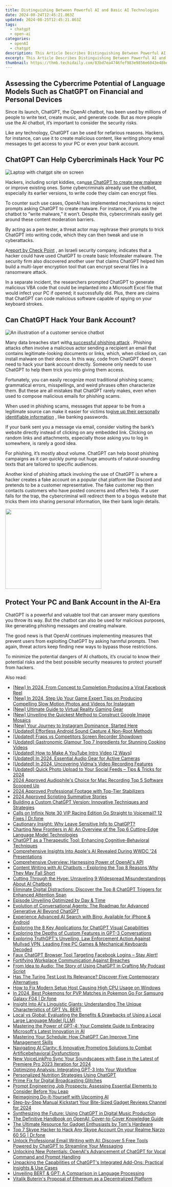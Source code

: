 ```yaml
---
title: Distinguishing Between Powerful AI and Basic AI Technologies
date: 2024-08-24T12:45:21.863Z
updated: 2024-08-25T12:45:21.863Z
tags:
  - chatgpt
  - open-ai
categories:
  - openAI
  - chatgpt
description: This Article Describes Distinguishing Between Powerful AI and Basic AI Technologies
excerpt: This Article Describes Distinguishing Between Powerful AI and Basic AI Technologies
thumbnail: https://thmb.techidaily.com/83bd7ea4746fef983e9856e6043e48be8dfdd87c4406254504ec111012f48674.jpg
---
```


## Assessing the Cybercrime Potential of Language Models Such as ChatGPT on Financial and Personal Devices

 Since its launch, ChatGPT, the OpenAI chatbot, has been used by millions of people to write text, create music, and generate code. But as more people use the AI chatbot, it’s important to consider the security risks.

 Like any technology, ChatGPT can be used for nefarious reasons. Hackers, for instance, can use it to create malicious content, like writing phony email messages to get access to your PC or even your bank account.

## ChatGPT Can Help Cybercriminals Hack Your PC

![Laptop with chatgpt site on screen](https://static1.makeuseofimages.com/wordpress/wp-content/uploads/2023/04/laptop-with-chatgpt-site-on-screen.jpg)

 Hackers, including script kiddies, can[use ChatGPT to create new malware](https://www.makeuseof.com/can-chatgpt-be-used-malware-creation/) or improve existing ones. Some cybercriminals already use the chatbot, especially its earlier versions, to write code they claim can encrypt files.

 To counter such use cases, OpenAI has implemented mechanisms to reject prompts asking ChatGPT to create malware. For instance, if you ask the chatbot to “write malware,” it won’t. Despite this, cybercriminals easily get around these content moderation barriers.

 By acting as a pen tester, a threat actor may rephrase their prompts to trick ChatGPT into writing code, which they can then tweak and use in cyberattacks.

 A[report by Check Point](https://research.checkpoint.com/2023/opwnai-cybercriminals-starting-to-use-chatgpt/) , an Israeli security company, indicates that a hacker could have used ChatGPT to create basic Infostealer malware. The security firm also discovered another user that claims ChatGPT helped him build a multi-layer encryption tool that can encrypt several files in a ransomware attack.

 In a separate incident, the researchers prompted ChatGPT to generate malicious VBA code that could be implanted into a Microsoft Excel file that would infect your PC if opened; it successfully did. Plus, there are claims that ChatGPT can code malicious software capable of spying on your keyboard strokes.

## Can ChatGPT Hack Your Bank Account?

![An illustration of a customer service chatbot](https://static1.makeuseofimages.com/wordpress/wp-content/uploads/2023/04/customer-service.jpg)

 Many data breaches start with[a successful phishing attack](http://www.makeuseof.com/what-is-phishing/) . Phishing attacks often involve a malicious actor sending a recipient an email that contains legitimate-looking documents or links, which, when clicked on, can install malware on their device. In this way, code from ChatGPT doesn't need to hack your bank account directly. Someone only needs to use ChatGPT to help them trick you into giving them access.

 Fortunately, you can easily recognize most traditional phishing scams; grammatical errors, misspellings, and weird phrases often characterize them. But these are all mistakes that ChatGPT rarely makes, even when used to compose malicious emails for phishing scams.

 When used in phishing scams, messages that appear to be from a legitimate source can make it easier for victims to[give up their personally identifiable information](https://www.makeuseof.com/what-is-personally-identifiable-information/) , like banking passwords.

 ​​​​​​​If your bank sent you a message via email, consider visiting the bank’s website directly instead of clicking on any embedded link. Clicking on random links and attachments, especially those asking you to log in somewhere, is rarely a good idea.

 For phishing, it’s mostly about volume. ChatGPT can help boost phishing campaigns as it can quickly pump out huge amounts of natural-sounding texts that are tailored to specific audiences.

 Another kind of phishing attack involving the use of ChatGPT is where a hacker creates a fake account on a popular chat platform like Discord and pretends to be a customer representative. The fake customer rep then contacts customers who have posted concerns and offers help. If a user falls for the trap, the cybercriminal will redirect them to a bogus website that tricks them into sharing personal information, like their bank login details.

<!-- affiliate ads begin -->
<a href="https://caperobbin.sjv.io/c/5597632/2006123/18460" target="_top" id="2006123"><img src="//a.impactradius-go.com/display-ad/18460-2006123" border="0" alt="" width="300" height="250"/></a><img height="0" width="0" src="https://imp.pxf.io/i/5597632/2006123/18460" style="position:absolute;visibility:hidden;" border="0" />
<!-- affiliate ads end -->
## Protect Your PC and Bank Account in the AI-Era

 ChatGPT is a powerful and valuable tool that can answer many questions you throw its way. But the chatbot can also be used for malicious purposes, like generating phishing messages and creating malware.

 The good news is that OpenAI continues implementing measures that prevent users from exploiting ChatGPT by asking harmful prompts. Then again, threat actors keep finding new ways to bypass those restrictions.

 To minimize the potential dangers of AI chatbots, it’s crucial to know their potential risks and the best possible security measures to protect yourself from hackers.


<ins class="adsbygoogle"
     style="display:block"
     data-ad-format="autorelaxed"
     data-ad-client="ca-pub-7571918770474297"
     data-ad-slot="1223367746"></ins>



<ins class="adsbygoogle"
     style="display:block"
     data-ad-client="ca-pub-7571918770474297"
     data-ad-slot="8358498916"
     data-ad-format="auto"
     data-full-width-responsive="true"></ins>

<span class="atpl-alsoreadstyle">Also read:</span>
<div><ul>
<li><a href="https://facebook-video-content.techidaily.com/new-in-2024-from-concept-to-completion-producing-a-viral-facebook-reel/"><u>[New] In 2024, From Concept to Completion  Producing a Viral Facebook Reel</u></a></li>
<li><a href="https://instagram-video-files.techidaily.com/new-in-2024-step-up-your-game-expert-tips-on-producing-compelling-slow-motion-photos-and-videos-for-instagram/"><u>[New] In 2024, Step Up Your Game  Expert Tips on Producing Compelling Slow Motion Photos and Videos for Instagram</u></a></li>
<li><a href="https://vp-tips.techidaily.com/new-ultimate-guide-to-virtual-reality-gaming-gear/"><u>[New] Ultimate Guide to Virtual Reality Gaming Gear</u></a></li>
<li><a href="https://some-approaches.techidaily.com/new-unveiling-the-quickest-method-to-construct-google-image-mosaics/"><u>[New] Unveiling the Quickest Method to Construct Google Image Mosaics</u></a></li>
<li><a href="https://instagram-clips.techidaily.com/new-your-journey-to-instagram-dominance-started-here/"><u>[New] Your Journey to Instagram Dominance, Started Here</u></a></li>
<li><a href="https://on-screen-recording.techidaily.com/updated-effortless-android-sound-capture-4-non-root-methods/"><u>[Updated] Effortless Android Sound Capture  4 Non-Root Methods</u></a></li>
<li><a href="https://digital-screen-recording.techidaily.com/updated-fraps-vs-competitors-screen-recorder-showdown/"><u>[Updated] Fraps vs Competitors  Screen Recorder Showdown</u></a></li>
<li><a href="https://some-techniques.techidaily.com/updated-gastronomic-glamour-top-7-ingredients-for-stunning-cooking-videos/"><u>[Updated] Gastronomic Glamour  Top 7 Ingredients for Stunning Cooking Videos</u></a></li>
<li><a href="https://facebook-record-videos.techidaily.com/updated-how-to-make-a-youtube-intro-video-2-ways/"><u>[Updated] How to Make A YouTube Intro Video [2 Ways]</u></a></li>
<li><a href="https://article-files.techidaily.com/updated-in-2024-essential-audio-gear-for-active-cameras/"><u>[Updated] In 2024, Essential Audio Gear for Active Cameras</u></a></li>
<li><a href="https://visual-screen-recording.techidaily.com/updated-in-2024-uncovering-vidmas-video-recording-features/"><u>[Updated] In 2024, Uncovering Vidma's Video Recording Features</u></a></li>
<li><a href="https://snapchat-videos.techidaily.com/updated-quick-photo-upload-to-your-social-feeds-tips-and-tricks-for-2024/"><u>[Updated] Quick Photo Upload to Your Social Feeds – Tips & Tricks for 2024</u></a></li>
<li><a href="https://visual-screen-recording.techidaily.com/2024-approved-audiophiles-choice-for-mac-recording-top-5-software-scooped-up/"><u>2024 Approved  Audiophile's Choice for Mac Recording  Top 5 Software Scooped Up</u></a></li>
<li><a href="https://youtube-help.techidaily.com/2024-approved-professional-footage-with-top-tier-stabilizers/"><u>2024 Approved  Professional Footage with Top-Tier Stabilizers</u></a></li>
<li><a href="https://youtube-stream.techidaily.com/2024-approved-scripting-summative-stories/"><u>2024 Approved  Scripting Summative Stories</u></a></li>
<li><a href="https://tech-haven.techidaily.com/building-a-custom-chatgpt-version-innovative-techniques-and-strategies/"><u>Building a Custom ChatGPT Version: Innovative Techniques and Strategies</u></a></li>
<li><a href="https://howto.techidaily.com/calls-on-infinix-note-30-vip-racing-edition-go-straight-to-voicemail-12-fixes-drfone-by-drfone-fix-android-problems-fix-android-problems/"><u>Calls on Infinix Note 30 VIP Racing Edition Go Straight to Voicemail? 12 Fixes | Dr.fone</u></a></li>
<li><a href="https://tech-haven.techidaily.com/cautionary-insight-why-leave-sensitive-info-to-chatgpt/"><u>Cautionary Insight: Why Leave Sensitive Info to ChatGPT?</u></a></li>
<li><a href="https://tech-haven.techidaily.com/charting-new-frontiers-in-ai-an-overview-of-the-top-6-cutting-edge-language-model-technologies/"><u>Charting New Frontiers in AI: An Overview of the Top 6 Cutting-Edge Language Model Technologies</u></a></li>
<li><a href="https://tech-haven.techidaily.com/chatgpt-as-a-therapeutic-tool-enhancing-cognitive-behavioral-techniques/"><u>ChatGPT as a Therapeutic Tool: Enhancing Cognitive-Behavioral Techniques</u></a></li>
<li><a href="https://tech-haven.techidaily.com/comprehensive-insights-into-apples-ai-revealed-during-wwdc-24-presentations/"><u>Comprehensive Insights Into Apple's AI Revealed During WWDC '24 Presentations</u></a></li>
<li><a href="https://tech-haven.techidaily.com/comprehensive-overview-harnessing-power-of-openais-api/"><u>Comprehensive Overview: Harnessing Power of OpenAI's API</u></a></li>
<li><a href="https://tech-haven.techidaily.com/content-writing-with-ai-chatbots-exploring-the-top-8-reasons-why-they-may-fall-short/"><u>Content Writing with AI Chatbots – Exploring the Top 8 Reasons Why They May Fall Short</u></a></li>
<li><a href="https://tech-haven.techidaily.com/cutting-through-the-hype-unraveling-9-widespread-misunderstandings-about-ai-chatbots/"><u>Cutting Through the Hype: Unraveling 9 Widespread Misunderstandings About AI Chatbots</u></a></li>
<li><a href="https://tech-haven.techidaily.com/eliminate-digital-distractions-discover-the-top-8-chatgpt-triggers-for-enhanced-attention-span/"><u>Eliminate Digital Distractions: Discover the Top 8 ChatGPT Triggers for Enhanced Attention Span</u></a></li>
<li><a href="https://extra-resources.techidaily.com/episode-unveiling-optimized-by-day-and-time/"><u>Episode Unveiling Optimized by Day & Time</u></a></li>
<li><a href="https://tech-haven.techidaily.com/evolution-of-conversational-agents-the-roadmap-for-advanced-generative-ai-beyond-chatgpt/"><u>Evolution of Conversational Agents: The Roadmap for Advanced Generative AI Beyond ChatGPT</u></a></li>
<li><a href="https://tech-haven.techidaily.com/experience-advanced-ai-search-with-bing-available-for-iphone-and-android/"><u>Experience Advanced AI Search with Bing: Available for iPhone & Android</u></a></li>
<li><a href="https://tech-haven.techidaily.com/exploring-the-8-key-applications-for-chatgpt-visual-capabilities/"><u>Exploring the 8 Key Applications for ChatGPT Visual Capabilities</u></a></li>
<li><a href="https://tech-haven.techidaily.com/exploring-the-depths-of-custom-features-in-gpt-3-conversations/"><u>Exploring the Depths of Custom Features in GPT-3 Conversations</u></a></li>
<li><a href="https://tech-haven.techidaily.com/exploring-truthgpts-unveiling-law-enforcement-action-against-mullvad-vpn-leading-free-pc-games-and-mechanical-keyboards-decoded/"><u>Exploring TruthGPT's Unveiling, Law Enforcement Action Against Mullvad VPN, Leading Free PC Games & Mechanical Keyboards Decoded</u></a></li>
<li><a href="https://tech-haven.techidaily.com/faux-chatgpt-browser-tool-targeting-facebook-logins-stay-alert/"><u>Faux ChatGPT Browser Tool Targeting Facebook Logins – Stay Alert!</u></a></li>
<li><a href="https://tech-haven.techidaily.com/fortifying-workplace-communication-against-breaches/"><u>Fortifying Workplace Communication Against Breaches</u></a></li>
<li><a href="https://tech-haven.techidaily.com/from-idea-to-audio-the-story-of-using-chatgpt-in-crafting-my-podcast-script/"><u>From Idea to Audio: The Story of Using ChatGPT in Crafting My Podcast Script</u></a></li>
<li><a href="https://tech-haven.techidaily.com/has-the-turing-test-lost-its-relevance-discover-five-contemporary-alternatives/"><u>Has The Turing Test Lost Its Relevance? Discover Five Contemporary Alternatives</u></a></li>
<li><a href="https://win11-tips.techidaily.com/how-to-fix-modern-setup-host-causing-high-cpu-usage-on-windows/"><u>How to Fix Modern Setup Host Causing High CPU Usage on Windows</u></a></li>
<li><a href="https://android-pokemon-go.techidaily.com/in-2024-best-pokemons-for-pvp-matches-in-pokemon-go-for-samsung-galaxy-f04-drfone-by-drfone-virtual-android/"><u>In 2024, Best Pokemons for PVP Matches in Pokemon Go For Samsung Galaxy F04 | Dr.fone</u></a></li>
<li><a href="https://tech-haven.techidaily.com/insight-into-ais-linguistic-giants-understanding-the-unique-characteristics-of-gpt-vs-bert/"><u>Insight Into AI's Linguistic Giants: Understanding The Unique Characteristics of GPT Vs. BERT</u></a></li>
<li><a href="https://tech-haven.techidaily.com/local-vs-global-evaluating-the-benefits-and-drawbacks-of-using-a-local-large-language-model-llm/"><u>Local vs Global: Evaluating the Benefits & Drawbacks of Using a Local Large Language Model (LLM)</u></a></li>
<li><a href="https://tech-haven.techidaily.com/mastering-the-power-of-gpt-4-your-complete-guide-to-embracing-microsofts-latest-innovation-in-ai/"><u>Mastering the Power of GPT-4: Your Complete Guide to Embracing Microsoft's Latest Innovation in AI</u></a></li>
<li><a href="https://tech-haven.techidaily.com/mastering-your-schedule-how-chatgpt-can-improve-time-management-skills/"><u>Mastering Your Schedule: How ChatGPT Can Improve Time Management Skills</u></a></li>
<li><a href="https://tech-haven.techidaily.com/navigating-ai-clarity-6-innovative-prompting-solutions-to-combat-artificebehavioral-dysfunctions/"><u>Navigating AI Clarity: 6 Innovative Prompting Solutions to Combat Artificebehavioral Dysfunctions</u></a></li>
<li><a href="https://sound-tweaking.techidaily.com/new-voicelinkpro-sync-your-soundscapes-with-ease-in-the-latest-of-premiere-pro-2023-iteration-for-2024/"><u>New VoiceLinkPro Sync Your Soundscapes with Ease in the Latest of Premiere Pro 2023 Iteration for 2024</u></a></li>
<li><a href="https://tech-haven.techidaily.com/optimizing-analysis-integrating-gpt-3-into-your-workflow/"><u>Optimizing Analysis: Integrating GPT-3 Into Your Workflow</u></a></li>
<li><a href="https://tech-haven.techidaily.com/personalized-nutrition-strategies-using-chatgpt/"><u>Personalized Nutrition Strategies Using ChatGPT</u></a></li>
<li><a href="https://data-wizards.techidaily.com/prime-fix-for-digital-broadcasting-glitches/"><u>Prime Fix for Digital Broadcasting Glitches</u></a></li>
<li><a href="https://tech-haven.techidaily.com/prompt-engineering-job-prospects-assessing-essential-elements-to-consider-before-you-leap/"><u>Prompt Engineering Job Prospects: Assessing Essential Elements to Consider Before You Leap</u></a></li>
<li><a href="https://tech-haven.techidaily.com/reimagining-do-it-yourself-with-upcoming-ai/"><u>Reimagining Do-It-Yourself with Upcoming AI</u></a></li>
<li><a href="https://extra-approaches.techidaily.com/step-by-step-manual-kickstart-your-bite-sized-gadget-reviews-channel-for-2024/"><u>Step-by-Step Manual  Kickstart Your Bite-Sized Gadget Reviews Channel for 2024</u></a></li>
<li><a href="https://tech-haven.techidaily.com/synthesizing-the-future-using-chatgpt-in-digital-music-production/"><u>Synthesizing the Future: Using ChatGPT in Digital Music Production</u></a></li>
<li><a href="https://tech-haven.techidaily.com/the-definitive-handbook-on-openai-cover-to-cover-knowledge-guide/"><u>The Definitive Handbook on OpenAI: Cover-to-Cover Knowledge Guide</u></a></li>
<li><a href="https://hardware-tips.techidaily.com/the-ultimate-resource-for-gadget-enthusiasts-by-toms-hardware/"><u>The Ultimate Resource for Gadget Enthusiasts by Tom's Hardware</u></a></li>
<li><a href="https://location-social.techidaily.com/top-7-skype-hacker-to-hack-any-skype-account-on-your-realme-narzo-60-5g-drfone-by-drfone-virtual-android/"><u>Top 7 Skype Hacker to Hack Any Skype Account On your Realme Narzo 60 5G | Dr.fone</u></a></li>
<li><a href="https://tech-haven.techidaily.com/unlock-professional-email-writing-with-ai-discover-5-free-tools-powered-by-chatgpt-to-streamline-your-messaging/"><u>Unlock Professional Email Writing with AI: Discover 5 Free Tools Powered by ChatGPT to Streamline Your Messaging</u></a></li>
<li><a href="https://tech-haven.techidaily.com/unlocking-new-potentials-openais-advancement-of-chatgpt-for-vocal-command-and-prompt-handling/"><u>Unlocking New Potentials: OpenAI's Advancement of ChatGPT for Vocal Command and Prompt Handling</u></a></li>
<li><a href="https://tech-haven.techidaily.com/unpacking-the-capabilities-of-chatgpts-integrated-add-ons-practical-insights-and-use-cases/"><u>Unpacking the Capabilities of ChatGPT's Integrated Add-Ons: Practical Insights & Use Cases</u></a></li>
<li><a href="https://tech-haven.techidaily.com/unveiling-bert-and-gpt-a-comparison-in-language-processing/"><u>Unveiling BERT & GPT: A Comparison in Language Processing</u></a></li>
<li><a href="https://techidaily.com/vitalik-buterins-proposal-of-ethereum-as-a-decentralized-platform/"><u>Vitalik Buterin's Proposal of Ethereum as a Decentralized Platform</u></a></li>
</ul></div>
